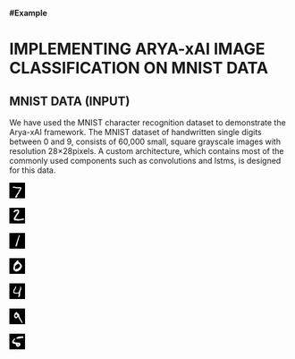 **#Example** 
# IMPLEMENTING ARYA-xAI IMAGE CLASSIFICATION ON MNIST DATA

## MNIST DATA (INPUT)

We have used the MNIST character recognition dataset to demonstrate the Arya-xAI framework. The MNIST dataset of handwritten single digits between 0 and 9, consists of 60,000 small, square grayscale images with resolution 28×28pixels. A custom architecture, which contains most of the commonly used components such as convolutions and lstms, is designed for this data.


![fig1_input](../Images/fig1_input.png)

![fig2_input](../Images/fig2_input.png)

![fig3_input](../Images/fig3_input.png)

![fig4_input](../Images/fig4_input.png)

![fig5_input](../Images/fig5_input.png)

![fig8_input](../Images/fig8_input.png)

![fig9_input](../Images/fig9_input.png)


